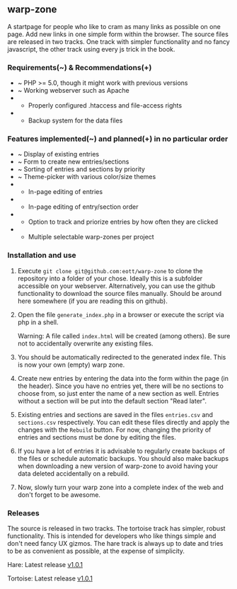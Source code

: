 ## warp-zone

A startpage for people who like to cram as many links as possible on one page. Add new links in one simple form within the browser.
The source files are released in two tracks. One track with simpler functionality and no fancy javascript, the other track using 
every js trick in the book.

### Requirements(~) & Recommendations(+)
* ~ PHP >= 5.0, though it might work with previous versions
* ~ Working webserver such as Apache
* + Properly configured .htaccess and file-access rights
* + Backup system for the data files

### Features implemented(~) and planned(+) in no particular order
* ~ Display of existing entries
* ~ Form to create new entries/sections
* ~ Sorting of entries and sections by priority
* ~ Theme-picker with various color/size themes
* + In-page editing of entries
* + In-page editing of entry/section order
* + Option to track and priorize entries by how often they are clicked
* + Multiple selectable warp-zones per project

### Installation and use
1. Execute ```git clone git@github.com:eott/warp-zone``` to clone the repository into a folder of your chose. Ideally this is a subfolder accessible on your webserver. Alternatively, you can use the github functionality to download the source files manually. Should be around here somewhere (if you are reading this on github).
2. Open the file ```generate_index.php``` in a browser or execute the script via php in a shell.

    Warning: A file called ```index.html``` will be created (among others). Be sure not to accidentally overwrite any existing files.

3. You should be automatically redirected to the generated index file. This is now your own (empty) warp zone.
4. Create new entries by entering the data into the form within the page (in the header). Since you have no entries yet, there will be no sections to choose from, so just enter the name of a new section as well. Entries without a section will be put into the default section "Read later".
5. Existing entries and sections are saved in the files ```entries.csv``` and ```sections.csv``` respectively. You can edit these files directly and apply the changes with the ```Rebuild``` button. For now, changing the priority of entries and sections must be done by editing the files.
6. If you have a lot of entries it is advisable to regularly create backups of the files or schedule automatic backups. You should also make backups when downloading a new version of warp-zone to avoid having your data deleted accidentally on a rebuild.
7. Now, slowly turn your warp zone into a complete index of the web and don't forget to be awesome.

### Releases
The source is released in two tracks. The tortoise track has simpler, robust functionality. This is intended for developers who like things simple and don't need fancy UX gizmos. The hare track is always up to date and tries to be as convenient as possible, at the expense of simplicity.

Hare: Latest release [v1.0.1](https://github.com/eott/warp-zone/releases/tag/v1.0.1-hare)

Tortoise: Latest release [v1.0.1](https://github.com/eott/warp-zone/releases/tag/v.1.0.1-tortoise)
